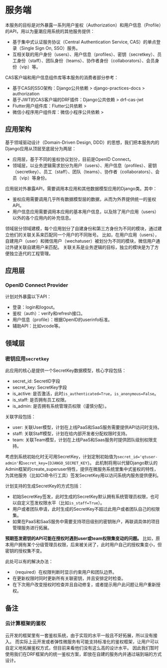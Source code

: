 # 服务端

[//]: （2021-08-09）从项目里复制，还未维护。

本服务的目标是对外暴露一系列用户鉴权（Authorization）和用户信息（Profile）的API，用以为量潮应用系统的其他服务提供：
- 基于集中式认证服务协议（Central Authentication Service, CAS）的单点登录（Single Sign On, SSO）服务。
- 互相关联的用户身份（users）、用户信息（profiles）、密钥（secretkey）、员工身份（staff）、团队身份（teams）、协作者身份（collaborators）、会员身份（vip）等。

CAS客户端和用户信息组件库等本服务的消费者部分参考：
- 基于CAS的SSO架构：Django公共依赖 > django-practices-docs > authorization
- 基于JWT的CAS客户端的DRF插件：Django公共依赖 > drf-cas-jwt
- Flutter用户组件库：Flutter公共依赖 > 
- 微信小程序用户组件库：微信小程序公共依赖 > 

## 应用架构

基于领域驱动设计（Domain-Driven Design, DDD）的思想，我们把本服务内的Django应用从顶层至底层分为两层：
- 应用层，基于不同的鉴权协议划分，目前是OpenID Connect。
- 领域层，以业务逻辑需求划分为用户（users）、用户信息（profiles）、密钥（secretkey）、员工（staff）、团队（teams）、协作者（collaborators）、会员（vip）等身份。

应用层对外暴露API，需要调用本应用和其他数据模型应用的Django类。其中：
- 鉴权应用需要调用几乎所有数据模型层的数据，从而为外界提供统一的鉴权API。
- 用户信息应用需要调用本应用的基本用户信息，以及除了用户应用（users）以外的各个应用内的补充信息。

领域层分领域建模，每个应用划分了自建身份和第三方身份为不同的模块，通过建立他们的关联关系来匹配同一个用户的不同账号。
比如，在用户应用（users），自建用户（user）和微信用户（wechatuser）被划分为不同的模块，微信用户通过外键关联自建用户来匹配。
关联关系是业务逻辑的目标，独立的模块是为了方便独立迭代的工程管理。


## 应用层

### OpenID Connect Provider

计划对外暴露以下API：
- 登录：login和logout。
- 鉴权（auth）：verify和refresh接口。
- 用户信息（profile）：根据OpenID的userinfo标准。
- 辅助API：比如vcode等。

## 领域层

### 密钥应用`secretkey`

此应用的核心是提供一个SecretKey数据模型，核心字段包括：
- secret_id: SecretID字段
- secret_key: SecretKey字段
- is_active: 是否激活，此时`is_authenticated=True`，`is_anonymous=False`。
- is_staff: 是否拥有员工权限。
- is_admin: 是否拥有系统管理员权限（谨慎分配）。

关联字段包括：
- user: 关联User模型，计划在上线PaaS和SaaS服务需要提供API访问时支持。
- staff: 关联Staff模型，计划在给内部开发者分配权限时支持。
- team: 关联Team模型，计划在上线PaaS和Saas服务时提供团队级别权限支持。

考虑到系统初始化时无可用SecretKey，计划定制初始值为`secret_id='qtuser-admin'`和`secret_key={DJANGO_SECRET_KEY}`。
此机制将用以代替Django默认的Admin框架的create_superuser特性，提供在微服务系统里集中式鉴权的特性，为其他服务（比如CI命令行工具）签发SecretKey用以访问系统内服务提供便利。

计划支持的生成SecretKey的方式包括：
- 初始SecretKey签发，此时生成的SecretKey默认拥有系统管理员权限，也可以自定义签发权限水平（比如`is_staff=True`）。
- 用户或者团队申请，此时生成的SecretKey不超过此用户或者团队自己的权限集。
- 如果在PaaS和SaaS服务中需要支持项目级别的密钥账户，再联调具体的项目管理服务进行拓展。

**预期签发密钥的API可能在授权时遇到user或team权限集变动的问题。**
比如，原本用户拥有某个分级管理员权限，后来被关闭了，此时用户自己的授权集变小，但密钥的授权集不变。

此处可以有的解决办法：
- （required）在权限判断时显示约束用户和团队边界。
- 在更新权限时同时更新所有关联密钥，并且安排定时检查。
- 在下次用户改变授权时检查并且自动修复，或者提示用户此问题让用户重新授权。


## 备注

### 云计算框架的鉴权

云开发的框架里有一套鉴权系统，由于实现的水平一般且不好拓展，所以没有接入。
而实际上云开发或者弹性微服务有可能支持标准化的鉴权框架，让用户可以自定义地拓展鉴权方式，但目前来看他们没有这么高的设计水平。
因此我们暂时使用我们在DRF框架内的统一鉴权方案，即放在自建的服务内并通过端到端的方式设计。
